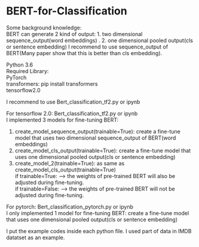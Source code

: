 # BERT-for-Classification

Some background knowledge:  
BERT can generate 2 kind of output: 1. two dimensional sequence_output(word embeddings) .  2. one dimensional pooled output(cls or sentence embedding) 
I recommend to use sequence_output of BERT(Many paper show that this is better than cls embedding).  
  
Python 3.6  
Required Library:  
PyTorch  
transformers: pip install transformers  
tensorflow2.0  
  
I recommend to use Bert_classification_tf2.py or ipynb  
  
For tensorflow 2.0: Bert_classification_tf2.py or ipynb  
I implemented 3 models for fine-tuning BERT:  
1. create_model_sequence_output(trainable=True): create a fine-tune model that uses two dimensional sequence_output of BERT(word embeddings)  
2. create_model_cls_output(trainable=True): create a fine-tune model that uses one dimensional pooled output(cls or sentence embedding)  
3. create_model_2(trainable=True): as same as create_model_cls_output(trainable=True)  
if trainable=True: --> the weights of pre-trained BERT will also be adjusted during fine-tuning.  
if trainable=False: --> the weights of pre-trained BERT will not be adjusted during fine-tuning.  



For pytorch: Bert_classification_pytorch.py or ipynb  
I only implemented 1 model for fine-tuning BERT: create a fine-tune model that uses one dimensional pooled output(cls or sentence embedding)  
  
I put the example codes inside each python file. I used part of data in IMDB datatset as an example.
